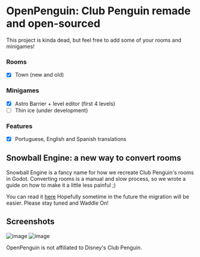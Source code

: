 # OpenPenguin: Club Penguin remade and open-sourced
This project is kinda dead, but feel free to add some of your rooms and minigames!
### Rooms
- [x] Town (new and old)

### Minigames
- [x] Astro Barrier + level editor (first 4 levels)
- [ ] Thin ice (under development)

### Features
- [x] Portuguese, English and Spanish translations

## Snowball Engine: a new way to convert rooms
Snowball Engine is a fancy name for how we recreate Club Penguin's rooms in Godot. Converting rooms is a manual and slow process, so we wrote a guide on how to make it a little less painful ;)

You can read it [here](https://github.com/GuiMar10/OpenPenguin/blob/main/docs/snowball_engine.md)
Hopefully sometime in the future the migration will be easier. Please stay tuned and Waddle On!

## Screenshots
![image](https://github.com/user-attachments/assets/85ceda4a-e04d-415a-ba25-b4a228f6690d)
![image](https://github.com/user-attachments/assets/a6f4b27a-ee66-4b74-ba67-0eb4f6877771)


OpenPenguin is not affiliated to Disney's Club Penguin.
